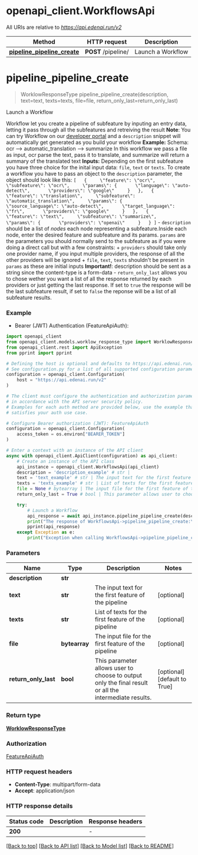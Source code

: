 # openapi_client.WorkflowsApi

All URIs are relative to *https://api.edenai.run/v2*

Method | HTTP request | Description
------------- | ------------- | -------------
[**pipeline_pipeline_create**](WorkflowsApi.md#pipeline_pipeline_create) | **POST** /pipeline/ | Launch a Workflow


# **pipeline_pipeline_create**
> WorklowResponseType pipeline_pipeline_create(description, text=text, texts=texts, file=file, return_only_last=return_only_last)

Launch a Workflow

 Workflow let you create a pipeline of subfeature by inputing an entry data, letting it pass through all the subfeatures and retreiving the result   **Note**: You can try Workflow on our [developer portal](https://app.edenai.run/bricks/workflows) and a `description` snippet will automatically get generated as you build your workflow  **Example:**  Schema: ocr --> automatic_translation --> summarize In this workflow we pass a file as input, ocr parse the text, pass it to translate, and summarize will return a summary of the translated text  **Inputs:**  Depending on the first subfeature you have three choice for the inital input data: `file`, `text` or `texts`.  To create a workflow you have to pass an object to the `description` parameter, the object should look like this:   ``` [   {     \"feature\": \"ocr\",     \"subfeature\": \"ocr\",     \"params\": {       \"language\": \"auto-detect\",       \"providers\": \"google\"     }   },   {     \"feature\": \"translation\",     \"subfeature\": \"automatic_translation\",     \"params\": {       \"source_language\": \"auto-detect\",       \"target_language\": \"fr\",       \"providers\": \"google\"     }   },   {     \"feature\": \"text\",     \"subfeature\": \"summarize\",     \"params\": {       \"providers\": \"openai\"     }   } ] ```  - `description` should be a list of *nodes* each node representing a subfeature.Inside each node, enter the desired feature and subfeature and its params. `params` are the parameters you should normally send to the subfeature as if you were doing a direct call but with a few constraints:     + `providers` should take only one provider name, if you input multiple providers, the response of all the other providers will be ignored     + `file`, `text`, `texts` shouldn't be present in `params` as these are initial inputs  **Important!**: description should be sent as a string since the content-type is a form-data  - `return_only_last` allows you to chose wether you want a list of all the response returned by each providers or just getting the last response. If set to `true` the response will be the last subfeature result, if set to `false` the reponse will be a list of all subfeature results.     

### Example

* Bearer (JWT) Authentication (FeatureApiAuth):

```python
import openapi_client
from openapi_client.models.worklow_response_type import WorklowResponseType
from openapi_client.rest import ApiException
from pprint import pprint

# Defining the host is optional and defaults to https://api.edenai.run/v2
# See configuration.py for a list of all supported configuration parameters.
configuration = openapi_client.Configuration(
    host = "https://api.edenai.run/v2"
)

# The client must configure the authentication and authorization parameters
# in accordance with the API server security policy.
# Examples for each auth method are provided below, use the example that
# satisfies your auth use case.

# Configure Bearer authorization (JWT): FeatureApiAuth
configuration = openapi_client.Configuration(
    access_token = os.environ["BEARER_TOKEN"]
)

# Enter a context with an instance of the API client
async with openapi_client.ApiClient(configuration) as api_client:
    # Create an instance of the API class
    api_instance = openapi_client.WorkflowsApi(api_client)
    description = 'description_example' # str | 
    text = 'text_example' # str | The input text for the first feature of the pipeline (optional)
    texts = 'texts_example' # str | List of texts for the first feature of the pipeline (optional)
    file = None # bytearray | The input file for the first feature of the pipeline (optional)
    return_only_last = True # bool | This parameter allows user to choose to output only the final result or all the intermediate results. (optional) (default to True)

    try:
        # Launch a Workflow
        api_response = await api_instance.pipeline_pipeline_create(description, text=text, texts=texts, file=file, return_only_last=return_only_last)
        print("The response of WorkflowsApi->pipeline_pipeline_create:\n")
        pprint(api_response)
    except Exception as e:
        print("Exception when calling WorkflowsApi->pipeline_pipeline_create: %s\n" % e)
```



### Parameters


Name | Type | Description  | Notes
------------- | ------------- | ------------- | -------------
 **description** | **str**|  | 
 **text** | **str**| The input text for the first feature of the pipeline | [optional] 
 **texts** | **str**| List of texts for the first feature of the pipeline | [optional] 
 **file** | **bytearray**| The input file for the first feature of the pipeline | [optional] 
 **return_only_last** | **bool**| This parameter allows user to choose to output only the final result or all the intermediate results. | [optional] [default to True]

### Return type

[**WorklowResponseType**](WorklowResponseType.md)

### Authorization

[FeatureApiAuth](../README.md#FeatureApiAuth)

### HTTP request headers

 - **Content-Type**: multipart/form-data
 - **Accept**: application/json

### HTTP response details

| Status code | Description | Response headers |
|-------------|-------------|------------------|
**200** |  |  -  |

[[Back to top]](#) [[Back to API list]](../README.md#documentation-for-api-endpoints) [[Back to Model list]](../README.md#documentation-for-models) [[Back to README]](../README.md)

